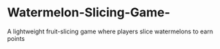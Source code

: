 # Watermelon-Slicing-Game-
A lightweight fruit-slicing game where players slice watermelons to earn points
